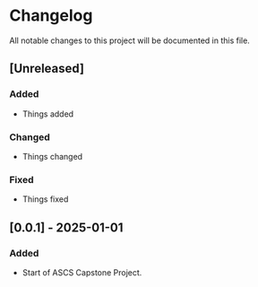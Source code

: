 # Changelog

All notable changes to this project will be documented in this file.

## [Unreleased]

### Added
- Things added

### Changed
- Things changed

### Fixed
- Things fixed

## [0.0.1] - 2025-01-01

### Added
- Start of ASCS Capstone Project.
